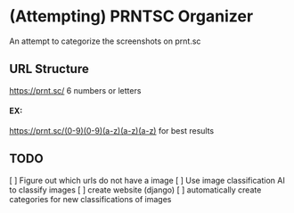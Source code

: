 
# (Attempting) PRNTSC Organizer

An attempt to categorize the screenshots on prnt.sc

## URL Structure
https://prnt.sc/ 6 numbers or letters
#### EX:
https://prnt.sc/(0-9)(0-9)(a-z)(a-z)(a-z) for best results



## TODO
[ ] Figure out which urls do not have a image
[ ] Use image classification AI to classify images
[ ] create website (django)
[ ] automatically create categories for new classifications of images

